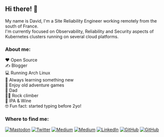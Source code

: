 <h2>Hi there! 👋</h2>

My name is David, I'm a Site Reliability Engineer working remotely from the south of France.\
I'm currently focused on Observability, Reliability and Security aspects of Kubernetes clusters running on several cloud platforms.

<h3>About me:</h3>

❤️ Open Source \
✍️ Blogger \
💻 Running Arch Linux \
🎯 Always learning something new \
💾 Enjoy old adventure games \
👶 Dad \
🧗‍♂️ Rock climber \
🍺 IPA & Wine \
🤓 Fun fact: started typing before 2yo!
<br>
</div>

<h3>Where to find me:</h3>

<!-- https://github.com/simple-icons/simple-icons/blob/develop/slugs.md -->
[![Mastodon](https://img.shields.io/badge/Mastodon-5c4ce2?logo=mastodon&logoColor=fff&style=for-the-badge)](https://hachyderm.io/@0xDC) 
[![Twitter](https://img.shields.io/badge/Twitter-1D9BF0?logo=twitter&logoColor=fff&style=for-the-badge)](https://twitter.com/0xDC_) 
[![Medium](https://img.shields.io/badge/Medium-fff?logo=medium&logoColor=000&style=for-the-badge)](https://medium.com/@dotdc#gh-dark-mode-only) 
[![Medium](https://img.shields.io/badge/Medium-000?logo=medium&logoColor=fff&style=for-the-badge)](https://medium.com/@dotdc#gh-light-mode-only) 
[![LinkedIn](https://img.shields.io/badge/LinkedIn-0077b5?logo=linkedin&style=for-the-badge)](https://www.linkedin.com/in/0xDC/) 
[![GitHub](https://img.shields.io/badge/GitHub-fff?logo=github&logoColor=000&style=for-the-badge)](https://github.com/dotdc#gh-dark-mode-only) 
[![GitHub](https://img.shields.io/badge/GitHub-000?logo=github&logoColor=fff&style=for-the-badge)](https://github.com/dotdc#gh-light-mode-only) 
